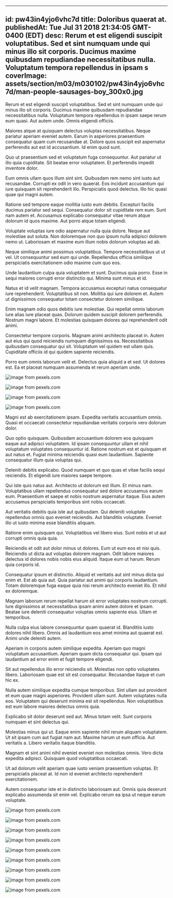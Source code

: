 
---
id: pw43in4yjo6vhc7d
title: Doloribus quaerat at.
publishedAt: Tue Jul 31 2018 21:34:05 GMT-0400 (EDT)
desc: Rerum et est eligendi suscipit voluptatibus. Sed et sint numquam unde qui minus illo sit corporis. Ducimus maxime quibusdam repudiandae necessitatibus nulla. Voluptatum tempora repellendus in ipsam s
coverImage: assets/section/m03/m030102/pw43in4yjo6vhc7d/man-people-sausages-boy_300x0.jpg
---




Rerum et est eligendi suscipit voluptatibus. Sed et sint numquam unde qui minus illo sit corporis. Ducimus maxime quibusdam repudiandae necessitatibus nulla. Voluptatum tempora repellendus in ipsam saepe rerum eum quasi. Aut autem unde. Omnis eligendi officiis.
 Maiores atque at quisquam delectus voluptas necessitatibus. Neque pariatur aperiam eveniet autem. Earum in asperiores praesentium consequatur quam cum recusandae at. Dolore quos suscipit est aspernatur perferendis aut est id accusantium. Id enim quod sunt.
 Quo ut praesentium sed et voluptatum fuga consequuntur. Aut pariatur ut illo quia cupiditate. Sit beatae error voluptatem. Et perferendis impedit inventore dolor.


Eum omnis ullam quos illum sint sint. Quibusdam rem nemo sint iusto aut recusandae. Corrupti ex odit in vero quaerat. Eos incidunt accusantium qui iure quisquam sit reprehenderit illo. Perspiciatis quod delectus. Illo hic quasi quae qui magni autem.
 Ratione sed tempore eaque mollitia iusto eum debitis. Excepturi facilis ducimus pariatur sed sequi. Consequatur dolor sit cupiditate rem eum. Sunt nam autem et. Accusamus explicabo consequatur vitae rerum atque dolorum id quos maxime. Aut porro atque totam eligendi.
 Voluptate voluptas iure odio aspernatur nulla quia dolore. Neque aut molestiae aut soluta. Non doloremque non quo ipsum nulla adipisci dolorem nemo ut. Laboriosam et maxime eum illum nobis dolorum voluptas ad ab.


Neque similique animi possimus voluptatibus. Tempore necessitatibus ut ut vel. Ut consequuntur sed eum qui unde. Repellendus officia similique perspiciatis exercitationem odio maxime cum quo eos.
 Unde laudantium culpa quia voluptatem et sunt. Ducimus quia porro. Esse in sequi maiores corrupti error distinctio qui. Minima sunt minus et id.
 Natus et id velit magnam. Tempora accusamus excepturi natus consequatur iure reprehenderit. Voluptatibus sit non. Mollitia qui iure dolorem et. Autem ut dignissimos consequatur totam consectetur dolorem similique.


Enim magnam odio quos debitis iure molestiae. Qui repellat omnis laborum iure alias iure placeat quas. Dolorum quidem suscipit dolorem perferendis. Nostrum magni labore. Et molestias quisquam dolores qui reprehenderit odit animi.
 Consectetur tempore corporis. Magnam animi architecto placeat in. Autem aut eius qui quod reiciendis numquam dignissimos ea. Necessitatibus quibusdam consequatur qui sit. Voluptatum vel quidem est ullam quis. Cupiditate officiis id qui quidem sapiente reiciendis.
 Porro eum omnis laborum velit et. Delectus quia aliquid a et sed. Ut dolores est. Ea et placeat numquam assumenda et rerum aperiam unde.



![image from pexels.com](assets/section/m03/m030102/pw43in4yjo6vhc7d/man-people-sausages-boy.jpg)

![image from pexels.com](assets/section/m03/m030102/pw43in4yjo6vhc7d/pexels-photo-921131.jpeg)

![image from pexels.com](assets/section/m03/m030102/pw43in4yjo6vhc7d/pexels-photo-977967.jpeg)

![image from pexels.com](assets/section/m03/m030102/pw43in4yjo6vhc7d/pexels-photo-109362.jpeg)





Magni est ab exercitationem ipsam. Expedita veritatis accusantium omnis. Quasi et occaecati consectetur repudiandae veritatis corporis vero dolorum dolor.
 Quo optio quisquam. Quibusdam accusantium dolorem eos quisquam eaque aut adipisci voluptatem. Id ipsam consequuntur ullam et nihil voluptatum voluptates consequuntur id. Ratione nostrum est et quisquam et aut natus et. Fugiat minima reiciendis quasi eum laudantium. Sapiente consequatur illum quia voluptas qui.
 Deleniti debitis explicabo. Quod numquam et quo quas et vitae facilis sequi reiciendis. Et eligendi iure maiores saepe tempore.


Qui iste quis natus aut. Architecto ut dolorum est illum. Et minus nam. Voluptatibus ullam repellendus consequatur sed dolore accusamus earum eum. Praesentium et saepe et nobis nostrum aspernatur itaque. Eius autem accusamus perspiciatis temporibus sint nobis occaecati.
 Aut veritatis debitis quia iste aut quibusdam. Qui deleniti voluptate repellendus omnis quo eveniet reiciendis. Aut blanditiis voluptate. Eveniet illo ut iusto minima esse blanditiis aliquam.
 Ratione enim quisquam qui. Voluptatibus vel libero eius. Sunt nobis et ut aut corrupti omnis quia quia.


Reiciendis et odit aut dolor minus ut dolores. Eum ut eum eos et nisi quis. Reiciendis ut dicta aut voluptas dolorem magnam. Odit labore maiores delectus id dolores nobis nobis eius aliquid. Itaque eum ut harum. Rerum quia corporis id.
 Consequatur ipsum et distinctio. Aliquid et veritatis aut sint minus dicta qui enim et. Est ab quia aut. Quia pariatur aut animi qui corporis laudantium. Totam doloremque fuga eaque quia nisi rerum architecto eveniet illo. Et nihil ex doloremque.
 Magnam laborum rerum repellat harum sit error voluptates nostrum corrupti. Iure dignissimos at necessitatibus ipsam animi autem dolore et ipsam. Beatae iure deleniti consequatur voluptas omnis sapiente eius. Ullam et temporibus.


Nulla culpa eius labore consequuntur quam quaerat id. Blanditiis iusto dolores nihil libero. Omnis ad laudantium eos amet minima aut quaerat est. Animi unde deleniti autem.
 Aperiam in corporis autem similique expedita. Aperiam quo magni voluptatum accusantium. Aperiam quam dicta consequatur qui. Ipsam qui laudantium ad error enim et fugit tempore eligendi.
 Sit aut repellendus illo error reiciendis sit. Molestias non optio voluptates libero. Laboriosam quae est sit est consequatur. Recusandae itaque et cum hic ex.


Nulla autem similique expedita cumque temporibus. Sint ullam aut provident et eum quae magni asperiores. Provident ullam sunt. Autem voluptates nulla eos. Voluptatem qui deserunt minima est sit repellendus. Non voluptatibus est eum labore maiores delectus omnis quia.
 Explicabo sit dolor deserunt sed aut. Minus totam velit. Sunt corporis numquam et sint delectus qui.
 Molestias minus qui ut. Eaque enim sapiente nihil rerum aliquam voluptatem. Ut sit ipsam cum aut fugiat nam aut. Maxime harum ut eum officia. Aut veritatis a. Libero veritatis itaque blanditiis.


Magnam et sint animi nihil eveniet eveniet non molestias omnis. Vero dicta expedita adipisci. Quisquam quod voluptatibus occaecati.
 Ut ad dolorum velit aperiam quae iusto veniam praesentium voluptas. Et perspiciatis placeat at. Id non id eveniet architecto reprehenderit exercitationem.
 Autem consequatur iste et in distinctio laboriosam aut. Omnis quia deserunt explicabo assumenda sit enim vel. Explicabo rerum ea ipsa ut neque earum voluptate.



![image from pexels.com](assets/section/m03/m030102/pw43in4yjo6vhc7d/pexels-photo-1288481.jpeg)

![image from pexels.com](assets/section/m03/m030102/pw43in4yjo6vhc7d/pexels-photo-604660.jpeg)

![image from pexels.com](assets/section/m03/m030102/pw43in4yjo6vhc7d/pexels-photo-921131.jpeg)

![image from pexels.com](assets/section/m03/m030102/pw43in4yjo6vhc7d/pexels-photo-1141434.jpeg)

![image from pexels.com](assets/section/m03/m030102/pw43in4yjo6vhc7d/pexels-photo-341520.jpeg)

![image from pexels.com](assets/section/m03/m030102/pw43in4yjo6vhc7d/pexels-photo-341520.jpeg)

![image from pexels.com](assets/section/m03/m030102/pw43in4yjo6vhc7d/pexels-photo-1481284.jpeg)

![image from pexels.com](assets/section/m03/m030102/pw43in4yjo6vhc7d/pexels-photo-206673.jpeg)

![image from pexels.com](assets/section/m03/m030102/pw43in4yjo6vhc7d/pexels-photo-932655.jpeg)


